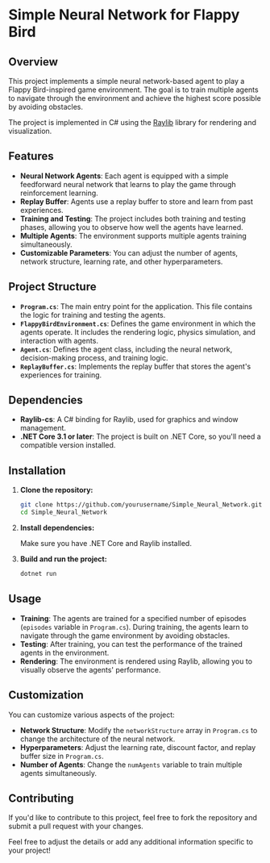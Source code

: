 # Simple Neural Network for Flappy Bird

## Overview

This project implements a simple neural network-based agent to play a Flappy Bird-inspired game environment. The goal is to train multiple agents to navigate through the environment and achieve the highest score possible by avoiding obstacles.

The project is implemented in C# using the [Raylib](https://www.raylib.com/) library for rendering and visualization.

## Features

- **Neural Network Agents**: Each agent is equipped with a simple feedforward neural network that learns to play the game through reinforcement learning.
- **Replay Buffer**: Agents use a replay buffer to store and learn from past experiences.
- **Training and Testing**: The project includes both training and testing phases, allowing you to observe how well the agents have learned.
- **Multiple Agents**: The environment supports multiple agents training simultaneously.
- **Customizable Parameters**: You can adjust the number of agents, network structure, learning rate, and other hyperparameters.

## Project Structure

- **`Program.cs`**: The main entry point for the application. This file contains the logic for training and testing the agents.
- **`FlappyBirdEnvironment.cs`**: Defines the game environment in which the agents operate. It includes the rendering logic, physics simulation, and interaction with agents.
- **`Agent.cs`**: Defines the agent class, including the neural network, decision-making process, and training logic.
- **`ReplayBuffer.cs`**: Implements the replay buffer that stores the agent's experiences for training.

## Dependencies

- **Raylib-cs**: A C# binding for Raylib, used for graphics and window management.
- **.NET Core 3.1 or later**: The project is built on .NET Core, so you'll need a compatible version installed.

## Installation

1. **Clone the repository:**

   ```bash
   git clone https://github.com/yourusername/Simple_Neural_Network.git
   cd Simple_Neural_Network
   ```

2. **Install dependencies:**

   Make sure you have .NET Core and Raylib installed.

3. **Build and run the project:**

   ```bash
   dotnet run
   ```

## Usage

- **Training**: The agents are trained for a specified number of episodes (`episodes` variable in `Program.cs`). During training, the agents learn to navigate through the game environment by avoiding obstacles.
- **Testing**: After training, you can test the performance of the trained agents in the environment.
- **Rendering**: The environment is rendered using Raylib, allowing you to visually observe the agents' performance.

## Customization

You can customize various aspects of the project:

- **Network Structure**: Modify the `networkStructure` array in `Program.cs` to change the architecture of the neural network.
- **Hyperparameters**: Adjust the learning rate, discount factor, and replay buffer size in `Program.cs`.
- **Number of Agents**: Change the `numAgents` variable to train multiple agents simultaneously.

## Contributing

If you'd like to contribute to this project, feel free to fork the repository and submit a pull request with your changes.

Feel free to adjust the details or add any additional information specific to your project!
